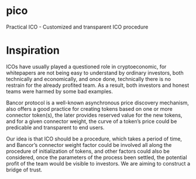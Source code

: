 # pico
Practical ICO - Customized and transparent ICO procedure

# Inspiration
ICOs have usually played a questioned role in cryptoeconomic, for whitepapers are not being easy to understand by ordinary investors, both technically and economically, and once done, technically there is no restrain for the already profited team. As a result, both investors and honest teams were harmed by some bad examples.

Bancor protocol is a well-known asynchronous price discovery mechanism, also offers a good practice for creating tokens based on one or more connector token(s), the later provides reserved value for the new tokens, and for a given connector weight, the curve of a token’s price could be predicable and transparent to end users.

Our idea is that ICO should be a procedure, which takes a period of time, and Bancor’s connector weight factor could be involved all along the procedure of initialization of tokens, and other factors could also be considered, once the parameters of the process been settled, the potential profit of the team would be visible to investors. We are aiming to construct a bridge of trust.


